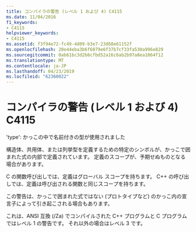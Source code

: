 ```yaml
---
title: コンパイラの警告 (レベル 1 および 4) C4115
ms.date: 11/04/2016
f1_keywords:
- C4115
helpviewer_keywords:
- C4115
ms.assetid: f3f94e72-fc49-4d09-b3e7-23d68e61152f
ms.openlocfilehash: 20e44eba3b6f6079e6f37b7cf33fa530a996e829
ms.sourcegitcommit: 0ab61bc3d2b6cfbd52a16c6ab2b97a8ea1864f12
ms.translationtype: MT
ms.contentlocale: ja-JP
ms.lasthandoff: 04/23/2019
ms.locfileid: "62360022"
---
```

# <a name="compiler-warning-levels-1-and-4-c4115"></a>コンパイラの警告 (レベル 1 および 4) C4115

'type': かっこの中で名前付きの型が使用されました

構造体、共用体、または列挙型を定義するための特定のシンボルが、かっこで囲まれた式の内部で定義されています。 定義のスコープが、予期せぬものとなる場合があります。

C の関数呼び出しでは、定義はグローバル スコープを持ちます。 C++ の呼び出しでは、定義は呼び出される関数と同じスコープを持ちます。

この警告は、かっこで囲まれた式ではない (プロトタイプなど) のかっこ内の宣言子によって引き起こされる場合もあります。

これは、ANSI 互換 (/Za) でコンパイルされた C++ プログラムと C プログラムではレベル 1 の警告です。 それ以外の場合はレベル 3 です。